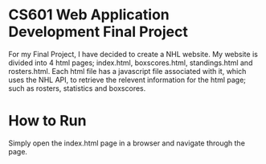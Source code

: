 # CS601 Web Application Development Final Project

For my Final Project, I have decided to create a NHL website. My website is divided into 4 html pages; index.html, boxscores.html, standings.html and rosters.html.
Each html file has a javascript file associated with it, which uses the NHL API, to retrieve the relevent information for the html page; such as rosters, statistics and boxscores.

# How to Run

Simply open the index.html page in a browser and navigate through the page.
